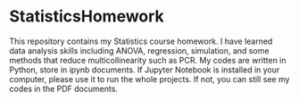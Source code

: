 # StatisticsHomework

This repository contains my Statistics course homework. I have learned data analysis skills including ANOVA, regression, simulation, and some methods that reduce multicollinearity such as PCR. My codes are written in Python, store in ipynb documents. If Jupyter Notebook is installed in your computer, please use it to run the whole projects. If not, you can still see my codes in the PDF documents.
